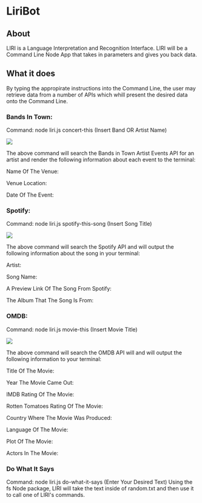 # LiriBot

## About

LIRI is a Language Interpretation and Recognition Interface. LIRI will be a Command Line Node App that takes in parameters and gives you back data.

## What it does

By typing the appropirate instructions into the Command Line, the user may retrieve data from a number of APIs which whill present the desired data onto the Command Line. 

### Bands In Town:

Command: node liri.js concert-this (Insert Band OR Artist Name)

![](Bands.gif)

The above command will search the Bands in Town Artist Events API for an artist and render the following information about each event to the terminal:

Name Of The Venue:

Venue Location:

Date Of The Event:


### Spotify:

Command: node liri.js spotify-this-song (Insert Song Title)

![](Spotify.gif)

The above command will search the Spotify API and will output the following information about the song in your terminal:

Artist:

Song Name:

A Preview Link Of The Song From Spotify:

The Album That The Song Is From:


### OMDB:

Command: node liri.js movie-this (Insert Movie Title)

![](OMDB.gif)

The above command will search the OMDB API will and will output the following information to your terminal:

Title Of The Movie:

Year The Movie Came Out:

IMDB Rating Of The Movie:

Rotten Tomatoes Rating Of The Movie:

Country Where The Movie Was Produced:

Language Of The Movie:

Plot Of The Movie:

Actors In The Movie:

### Do What It Says

Command: node liri.js do-what-it-says (Enter Your Desired Text)
Using the fs Node package, LIRI will take the text inside of random.txt and then use it to call one of LIRI's commands.
